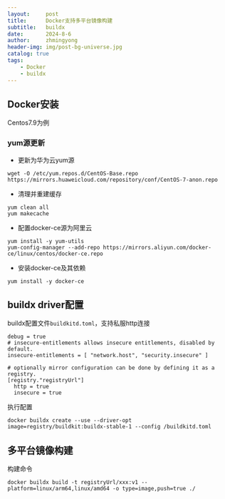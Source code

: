 ```yaml
---
layout:     post
title:      Docker支持多平台镜像构建
subtitle:   buildx
date:       2024-8-6
author:     zhmingyong
header-img: img/post-bg-universe.jpg
catalog: true
tags:
    - Docker
    - buildx
---
```



## Docker安装
Centos7.9为例

### yum源更新
- 更新为华为云yum源
```shell
wget -O /etc/yum.repos.d/CentOS-Base.repo https://mirrors.huaweicloud.com/repository/conf/CentOS-7-anon.repo
```

- 清理并重建缓存
```shell
yum clean all
yum makecache
```

- 配置docker-ce源为阿里云
```shell
yum install -y yum-utils
yum-config-manager --add-repo https://mirrors.aliyun.com/docker-ce/linux/centos/docker-ce.repo
```

- 安装docker-ce及其依赖
```shell
yum install -y docker-ce
```

## buildx driver配置
buildx配置文件`buildkitd.toml`，支持私服http连接
```shell
debug = true
# insecure-entitlements allows insecure entitlements, disabled by default.
insecure-entitlements = [ "network.host", "security.insecure" ]

# optionally mirror configuration can be done by defining it as a registry.
[registry."registryUrl"]
  http = true
  insecure = true
```

执行配置
```shell
docker buildx create --use --driver-opt image=registry/buildkit:buildx-stable-1 --config /buildkitd.toml
```

## 多平台镜像构建

构建命令
```shell
docker buildx build -t registryUrl/xxx:v1 --platform=linux/arm64,linux/amd64 -o type=image,push=true ./
```